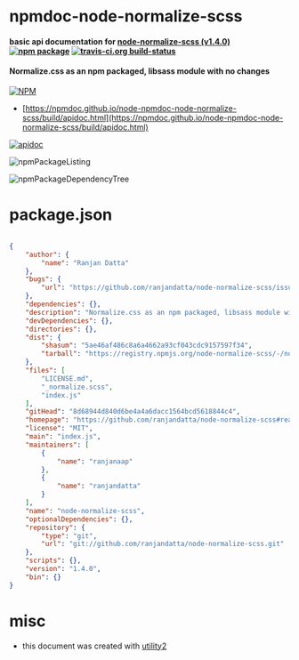 # npmdoc-node-normalize-scss

#### basic api documentation for  [node-normalize-scss (v1.4.0)](https://github.com/ranjandatta/node-normalize-scss#readme)  [![npm package](https://img.shields.io/npm/v/npmdoc-node-normalize-scss.svg?style=flat-square)](https://www.npmjs.org/package/npmdoc-node-normalize-scss) [![travis-ci.org build-status](https://api.travis-ci.org/npmdoc/node-npmdoc-node-normalize-scss.svg)](https://travis-ci.org/npmdoc/node-npmdoc-node-normalize-scss)

#### Normalize.css as an npm packaged, libsass module with no changes

[![NPM](https://nodei.co/npm/node-normalize-scss.png?downloads=true&downloadRank=true&stars=true)](https://www.npmjs.com/package/node-normalize-scss)

- [https://npmdoc.github.io/node-npmdoc-node-normalize-scss/build/apidoc.html](https://npmdoc.github.io/node-npmdoc-node-normalize-scss/build/apidoc.html)

[![apidoc](https://npmdoc.github.io/node-npmdoc-node-normalize-scss/build/screenCapture.buildCi.browser.%252Ftmp%252Fbuild%252Fapidoc.html.png)](https://npmdoc.github.io/node-npmdoc-node-normalize-scss/build/apidoc.html)

![npmPackageListing](https://npmdoc.github.io/node-npmdoc-node-normalize-scss/build/screenCapture.npmPackageListing.svg)

![npmPackageDependencyTree](https://npmdoc.github.io/node-npmdoc-node-normalize-scss/build/screenCapture.npmPackageDependencyTree.svg)



# package.json

```json

{
    "author": {
        "name": "Ranjan Datta"
    },
    "bugs": {
        "url": "https://github.com/ranjandatta/node-normalize-scss/issues"
    },
    "dependencies": {},
    "description": "Normalize.css as an npm packaged, libsass module with no changes",
    "devDependencies": {},
    "directories": {},
    "dist": {
        "shasum": "5ae46af486c8a6a4662a93cf043cdc9157597f34",
        "tarball": "https://registry.npmjs.org/node-normalize-scss/-/node-normalize-scss-1.4.0.tgz"
    },
    "files": [
        "LICENSE.md",
        "_normalize.scss",
        "index.js"
    ],
    "gitHead": "8d68944d840d6be4a4a6dacc1564bcd5618844c4",
    "homepage": "https://github.com/ranjandatta/node-normalize-scss#readme",
    "license": "MIT",
    "main": "index.js",
    "maintainers": [
        {
            "name": "ranjanaap"
        },
        {
            "name": "ranjandatta"
        }
    ],
    "name": "node-normalize-scss",
    "optionalDependencies": {},
    "repository": {
        "type": "git",
        "url": "git://github.com/ranjandatta/node-normalize-scss.git"
    },
    "scripts": {},
    "version": "1.4.0",
    "bin": {}
}
```



# misc
- this document was created with [utility2](https://github.com/kaizhu256/node-utility2)
